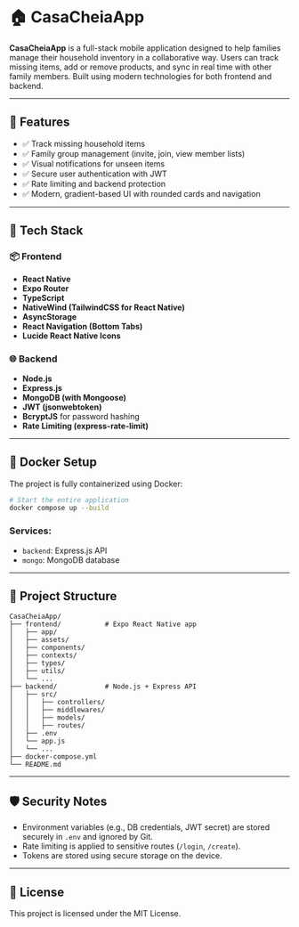 # 🏠 CasaCheiaApp

**CasaCheiaApp** is a full-stack mobile application designed to help families manage their household inventory in a collaborative way. Users can track missing items, add or remove products, and sync in real time with other family members. Built using modern technologies for both frontend and backend.

---

## 📱 Features

- ✅ Track missing household items
- ✅ Family group management (invite, join, view member lists)
- ✅ Visual notifications for unseen items
- ✅ Secure user authentication with JWT
- ✅ Rate limiting and backend protection
- ✅ Modern, gradient-based UI with rounded cards and navigation

---

## 🧱 Tech Stack

### 📦 Frontend

- **React Native**
- **Expo Router**
- **TypeScript**
- **NativeWind (TailwindCSS for React Native)**
- **AsyncStorage**
- **React Navigation (Bottom Tabs)**
- **Lucide React Native Icons**


### 🌐 Backend

- **Node.js**
- **Express.js**
- **MongoDB (with Mongoose)**
- **JWT (jsonwebtoken)**
- **BcryptJS** for password hashing
- **Rate Limiting (express-rate-limit)**

---

## 🐳 Docker Setup

The project is fully containerized using Docker:

```bash
# Start the entire application
docker compose up --build
```

### Services:
- `backend`: Express.js API
- `mongo`: MongoDB database

---

## 📁 Project Structure

```
CasaCheiaApp/
├── frontend/           # Expo React Native app
│   ├── app/
│   ├── assets/
│   ├── components/
│   ├── contexts/
│   ├── types/
│   ├── utils/
│   └── ...
├── backend/            # Node.js + Express API
│   ├── src/
│   │   ├── controllers/
│   │   ├── middlewares/
│   │   ├── models/
│   │   ├── routes/
│   ├── .env
│   └── app.js
│   └── ...
├── docker-compose.yml
└── README.md
```

---

## 🛡️ Security Notes

- Environment variables (e.g., DB credentials, JWT secret) are stored securely in `.env` and ignored by Git.
- Rate limiting is applied to sensitive routes (`/login`, `/create`).
- Tokens are stored using secure storage on the device.

---


## 📄 License

This project is licensed under the MIT License.
